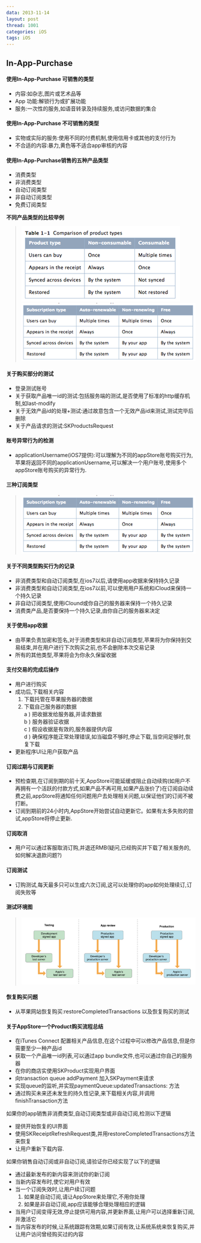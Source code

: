 ```yaml
---
data: 2013-11-14
layout: post
thread: 1001
categories: iOS
tags: iOS
---
```


## In-App-Purchase ##

#### 使用In-App-Purchase 可销售的类型  

* 内容:如杂志,图片或艺术品等  
* App 功能:解锁行为或扩展功能  
* 服务:一次性的服务,如语音转录及持续服务,或访问数据的集合

#### 使用In-App-Purchase 不可销售的类型

* 实物或实际的服务:使用不同的付费机制,使用信用卡或其他的支付行为  
* 不合适的内容:暴力,黄色等不适合app审核的内容  

#### 使用In-App-Purchase销售的五种产品类型  

* 消费类型  
* 非消费类型  
* 自动订阅类型  
* 非自动订阅类型  
* 免费订阅类型  

__不同产品类型的比较举例__
><img Src="../album/ios开发/In-App-Purchase/In-App-Purchase-1.png"/>
><img Src="../album/ios开发/In-App-Purchase/In-App-Purchase-2.png"/>

#### 关于购买部分的测试
* 登录测试账号
* 关于获取产品唯一id的测试:包括服务端的测试,是否使用了标准的http缓存机制,如last-modify  
* 关于无效产品id的处理+测试:通过故意包含一个无效产品id来测试,测试完毕后删除  
* 关于产品请求的测试:SKProductsRequest  


#### 账号异常行为的检测  
* applicationUsername(iOS7提供):可以理解为不同的appStore账号购买行为,苹果将返回不同的applicationUsername,可以解决一个用户账号,使用多个appStore账号购买的异常行为.

#### 三种订阅类型  
><img Src="../album/ios开发/In-App-Purchase/In-App-Purchase-2.png"/>

#### 关于不同类型购买行为的记录  
* 非消费类型和自动订阅类型,在ios7以后,请使用app收据来保持持久记录  
* 非消费类型和自动订阅类型,在ios7以前,可以使用用户系统和iCloud来保持一个持久记录  
* 非自动订阅类型,使用iClound或你自己的服务器来保持一个持久记录  
* 消费类产品,是否要保持一个持久记录,由你自己的服务器来决定  

#### 关于使用app收据
* 由苹果负责加密和签名,对于消费类型和非自动订阅类型,苹果将为你保持到交易结束,并在用户进行下次购买之前,也不会删除本次交易记录  
* 所有的其他类型,苹果将会为你永久保留收据  

#### 支付交易的完成后操作  
* 用户进行购买  
* 成功后,下载相关内容    
  1. 下载托管在苹果服务器的数据  
  2. 下载自己服务器的数据  
     a ) 把收据发给服务器,并请求数据  
     b ) 服务器验证收据  
     c ) 假设收据是有效的,服务器提供内容  
     d ) 确保程序能正常处理错误,如当磁盘不够时,停止下载,当空间足够时,恢复下载   
* 更新程序UI让用户获取产品  

#### 订阅过期与订阅更新  
* 预检查期,在订阅到期的前十天,AppStore可能延缓或阻止自动续购(如用户不再拥有一个活跃的付款方式,如果产品不再可用,如果产品涨价了)在订阅自动续费之前,appStore将通知任何问题用户去处理相关问题,以保证他们的订阅不被打断。
* 订阅到期前的24小时内,AppStore开始尝试自动更新它。如果有太多失败的尝试,appStore将停止更新.

#### 订阅取消  
* 用户可以通过客服取消订购,并退还RMB(疑问,已经购买并下载了相关服务的,如何解决退款问题?)

#### 订阅测试  
* 订购测试,每天最多只可以生成六次订阅,这可以处理你的app如何处理续订,订阅失败等

#### 测试环境图  
><img Src="../album/ios开发/In-App-Purchase/In-App-Purchase-4.png"/>

#### 恢复购买问题  
* 从苹果网站恢复购买:restoreCompletedTransactions 以及恢复购买的测试

#### 关于AppStore一个Product购买流程总结
* 在iTunes Connect 配置相关产品信息,在这个过程中可以修改产品信息,但是你需要至少一种产品id
* 获取一个产品唯一id列表,可以通过app bundle文件,也可以通过你自己的服务器
* 在你的商店实使用SKProduct实现用户界面  
* 向transaction queue addPayment 加入SKPayment来请求
* 实现queue的监听,并实现paymentQueue:updatedTransactions: 方法
* 通过购买未来还未发生的持久性记录,来下载相关内容,并调用finishTransaction方法  

如果你的app销售非消费类型,自动订阅类型或非自动订阅,检测以下逻辑  

* 提供开始恢复的UI界面  
* 使用SKReceiptRefreshRequest类,并用restoreCompletedTransactions方法来恢复  
* 让用户重新下载内容.  

如果你销售自动订阅或非自动订阅,请验证你已经实现了以下的逻辑  

* 通过最新发布的新内容来测试你的新订阅  
* 当新内容发布时,使它对用户有效
* 当一个订阅失效时,让用户续订问题  
	1. 如果是自动订阅,请让AppStore来处理它,不用你处理  
	2. 如果是非自动订阅,app应该能够合理处理相应的逻辑  
* 当用户订阅变得无效,停止提供可用内容,并更新界面,让用户可以选择重新订阅,并激活它  
* 当内容发布的时候,让系统跟踪有效期,如果订阅有效,让系统系统来恢复购买,并让用户访问曾经购买过的内容  




